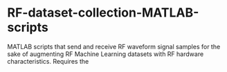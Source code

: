 # RF-dataset-collection-MATLAB-scripts
MATLAB scripts that send and receive RF waveform signal samples for the sake of augmenting RF Machine Learning datasets with RF hardware characteristics. Requires the 
